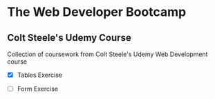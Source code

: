 # The Web Developer Bootcamp
## Colt Steele's Udemy Course

Collection of coursework from Colt Steele's Udemy Web Development course

- [x] Tables Exercise

- [ ] Form Exercise
